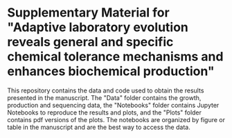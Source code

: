 # Supplementary Material for "Adaptive laboratory evolution reveals general and specific chemical tolerance mechanisms and enhances biochemical production"

This repository contains the data and code used to obtain the results presented in the manuscript. The "Data" folder contains the growth, production and sequencing data, the "Notebooks" folder contains Jupyter Notebooks to reproduce the results and plots, and the "Plots" folder contains pdf versions of the plots. The notebooks are organized by figure or table in the manuscript and are the best way to access the data.
